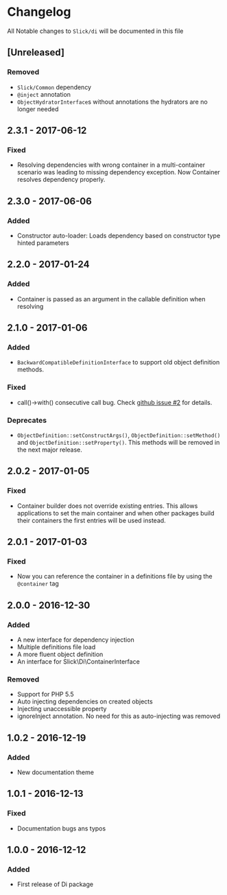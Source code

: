 # Changelog

All Notable changes to `Slick/di` will be documented in this file

## [Unreleased]

### Removed
- ``Slick/Common`` dependency
- ``@inject`` annotation
- ``ObjectHydratorInterface``s without annotations the hydrators are no longer needed

## 2.3.1 - 2017-06-12

### Fixed
- Resolving dependencies with wrong container in a multi-container scenario was leading to missing
  dependency exception. Now Container resolves dependency properly.

## 2.3.0 - 2017-06-06

### Added 
- Constructor auto-loader: Loads dependency based on constructor type hinted parameters 

## 2.2.0 - 2017-01-24

### Added
- Container is passed as an argument in the callable definition when resolving  

## 2.1.0 - 2017-01-06

### Added
- ``BackwardCompatibleDefinitionInterface`` to support old object definition methods.

### Fixed
- call()->with() consecutive call bug.
  Check [github issue #2](https://github.com/slickframework/di/issues/2) for details.
  
### Deprecates
- ``ObjectDefinition::setConstructArgs()``, ``ObjectDefinition::setMethod()`` and ``ObjectDefinition::setProperty()``.
  This methods will be removed in the next major release.

## 2.0.2 - 2017-01-05

### Fixed
- Container builder does not override existing entries. This allows
  applications to set the main container and when other packages build
  their containers the first entries will be used instead.

## 2.0.1 - 2017-01-03

### Fixed
- Now you can reference the container in a definitions file by using the
  ``@container`` tag

## 2.0.0 - 2016-12-30

### Added
- A new interface for dependency injection
- Multiple definitions file load
- A more fluent object definition
- An interface for Slick\\Di\\ContainerInterface

### Removed
- Support for PHP 5.5
- Auto injecting dependencies on created objects
- Injecting unaccessible property
- ignoreInject annotation. No need for this as auto-injecting was removed

## 1.0.2 - 2016-12-19

### Added
- New documentation theme

## 1.0.1 - 2016-12-13

### Fixed
- Documentation bugs ans typos

## 1.0.0 - 2016-12-12

### Added
- First release of Di package

